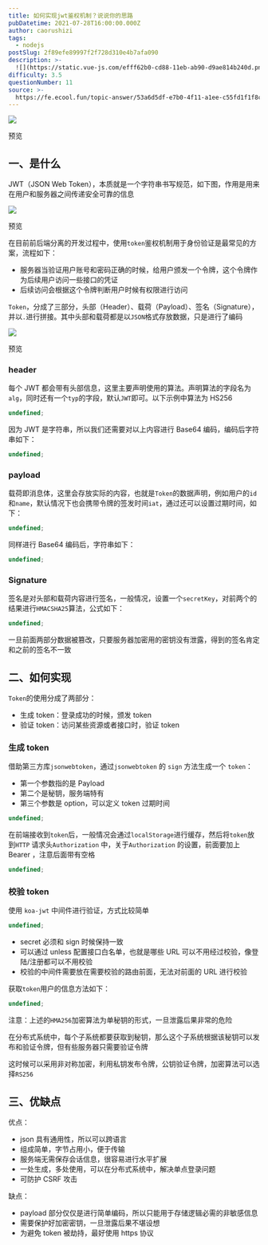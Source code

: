 ```yaml
---
title: 如何实现jwt鉴权机制？说说你的思路
pubDatetime: 2021-07-28T16:00:00.000Z
author: caorushizi
tags:
  - nodejs
postSlug: 2f89efe89997f2f728d310e4b7afa090
description: >-
  ![](https://static.vue-js.com/efff62b0-cd88-11eb-ab90-d9ae814b240d.png)预览一、是什么-----JWT（JSONWebToken）
difficulty: 3.5
questionNumber: 11
source: >-
  https://fe.ecool.fun/topic-answer/53a6d5df-e7b0-4f11-a1ee-c55fd1f1f8c2?orderBy=updateTime&order=desc&tagId=18
---
```


![](https://static.vue-js.com/efff62b0-cd88-11eb-ab90-d9ae814b240d.png)

预览

## 一、是什么

JWT（JSON Web Token），本质就是一个字符串书写规范，如下图，作用是用来在用户和服务器之间传递安全可靠的信息

![](https://static.vue-js.com/052904c0-cd89-11eb-ab90-d9ae814b240d.png)

预览

在目前前后端分离的开发过程中，使用`token`鉴权机制用于身份验证是最常见的方案，流程如下：

- 服务器当验证用户账号和密码正确的时候，给用户颁发一个令牌，这个令牌作为后续用户访问一些接口的凭证
- 后续访问会根据这个令牌判断用户时候有权限进行访问

`Token`，分成了三部分，头部（Header）、载荷（Payload）、签名（Signature），并以`.`进行拼接。其中头部和载荷都是以`JSON`格式存放数据，只是进行了编码

![](https://static.vue-js.com/1175f990-cd89-11eb-85f6-6fac77c0c9b3.png)

预览

### header

每个 JWT 都会带有头部信息，这里主要声明使用的算法。声明算法的字段名为`alg`，同时还有一个`typ`的字段，默认`JWT`即可。以下示例中算法为 HS256

```typescript
undefined;
```

因为 JWT 是字符串，所以我们还需要对以上内容进行 Base64 编码，编码后字符串如下：

```typescript
undefined;
```

### payload

载荷即消息体，这里会存放实际的内容，也就是`Token`的数据声明，例如用户的`id`和`name`，默认情况下也会携带令牌的签发时间`iat`，通过还可以设置过期时间，如下：

```typescript
undefined;
```

同样进行 Base64 编码后，字符串如下：

```typescript
undefined;
```

### Signature

签名是对头部和载荷内容进行签名，一般情况，设置一个`secretKey`，对前两个的结果进行`HMACSHA25`算法，公式如下：

```typescript
undefined;
```

一旦前面两部分数据被篡改，只要服务器加密用的密钥没有泄露，得到的签名肯定和之前的签名不一致

## 二、如何实现

`Token`的使用分成了两部分：

- 生成 token：登录成功的时候，颁发 token
- 验证 token：访问某些资源或者接口时，验证 token

### 生成 token

借助第三方库`jsonwebtoken`，通过`jsonwebtoken` 的 `sign` 方法生成一个 `token`：

- 第一个参数指的是 Payload
- 第二个是秘钥，服务端特有
- 第三个参数是 option，可以定义 token 过期时间

```typescript
undefined;
```

在前端接收到`token`后，一般情况会通过`localStorage`进行缓存，然后将`token`放到`HTTP` 请求头`Authorization` 中，关于`Authorization` 的设置，前面要加上 Bearer ，注意后面带有空格

```typescript
undefined;
```

### 校验 token

使用 `koa-jwt` 中间件进行验证，方式比较简单

```typescript
undefined;
```

- secret 必须和 sign 时候保持一致
- 可以通过 unless 配置接口白名单，也就是哪些 URL 可以不用经过校验，像登陆/注册都可以不用校验
- 校验的中间件需要放在需要校验的路由前面，无法对前面的 URL 进行校验

获取`token`用户的信息方法如下：

```typescript
undefined;
```

注意：上述的`HMA256`加密算法为单秘钥的形式，一旦泄露后果非常的危险

在分布式系统中，每个子系统都要获取到秘钥，那么这个子系统根据该秘钥可以发布和验证令牌，但有些服务器只需要验证令牌

这时候可以采用非对称加密，利用私钥发布令牌，公钥验证令牌，加密算法可以选择`RS256`

## 三、优缺点

优点：

- json 具有通用性，所以可以跨语言
- 组成简单，字节占用小，便于传输
- 服务端无需保存会话信息，很容易进行水平扩展
- 一处生成，多处使用，可以在分布式系统中，解决单点登录问题
- 可防护 CSRF 攻击

缺点：

- payload 部分仅仅是进行简单编码，所以只能用于存储逻辑必需的非敏感信息
- 需要保护好加密密钥，一旦泄露后果不堪设想
- 为避免 token 被劫持，最好使用 https 协议
